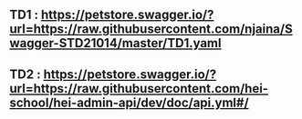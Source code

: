 ## TD1 : https://petstore.swagger.io/?url=https://raw.githubusercontent.com/njaina/Swagger-STD21014/master/TD1.yaml
## TD2 : https://petstore.swagger.io/?url=https://raw.githubusercontent.com/hei-school/hei-admin-api/dev/doc/api.yml#/
